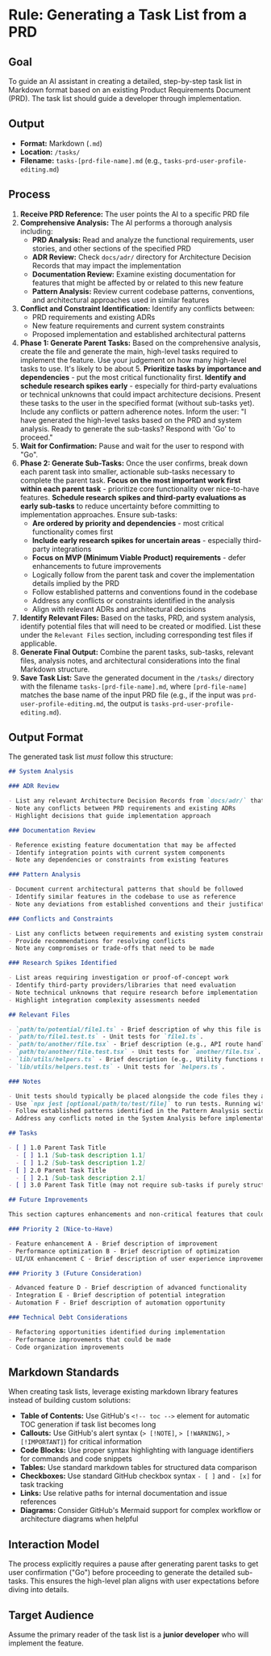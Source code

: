 # Rule: Generating a Task List from a PRD

## Goal

To guide an AI assistant in creating a detailed, step-by-step task list in Markdown format based on an existing Product Requirements Document (PRD). The task list should guide a developer through implementation.

## Output

- **Format:** Markdown (`.md`)
- **Location:** `/tasks/`
- **Filename:** `tasks-[prd-file-name].md` (e.g., `tasks-prd-user-profile-editing.md`)

## Process

1.  **Receive PRD Reference:** The user points the AI to a specific PRD file
2.  **Comprehensive Analysis:** The AI performs a thorough analysis including:
    - **PRD Analysis:** Read and analyze the functional requirements, user stories, and other sections of the specified PRD
    - **ADR Review:** Check `docs/adr/` directory for Architecture Decision Records that may impact the implementation
    - **Documentation Review:** Examine existing documentation for features that might be affected by or related to this new feature
    - **Pattern Analysis:** Review current codebase patterns, conventions, and architectural approaches used in similar features
3.  **Conflict and Constraint Identification:** Identify any conflicts between:
    - PRD requirements and existing ADRs
    - New feature requirements and current system constraints
    - Proposed implementation and established architectural patterns
4.  **Phase 1: Generate Parent Tasks:** Based on the comprehensive analysis, create the file and generate the main, high-level tasks required to implement the feature. Use your judgement on how many high-level tasks to use. It's likely to be about 5. **Prioritize tasks by importance and dependencies** - put the most critical functionality first. **Identify and schedule research spikes early** - especially for third-party evaluations or technical unknowns that could impact architecture decisions. Present these tasks to the user in the specified format (without sub-tasks yet). Include any conflicts or pattern adherence notes. Inform the user: "I have generated the high-level tasks based on the PRD and system analysis. Ready to generate the sub-tasks? Respond with 'Go' to proceed."
5.  **Wait for Confirmation:** Pause and wait for the user to respond with "Go".
6.  **Phase 2: Generate Sub-Tasks:** Once the user confirms, break down each parent task into smaller, actionable sub-tasks necessary to complete the parent task. **Focus on the most important work first within each parent task** - prioritize core functionality over nice-to-have features. **Schedule research spikes and third-party evaluations as early sub-tasks** to reduce uncertainty before committing to implementation approaches. Ensure sub-tasks:
    - **Are ordered by priority and dependencies** - most critical functionality comes first
    - **Include early research spikes for uncertain areas** - especially third-party integrations
    - **Focus on MVP (Minimum Viable Product) requirements** - defer enhancements to future improvements
    - Logically follow from the parent task and cover the implementation details implied by the PRD
    - Follow established patterns and conventions found in the codebase
    - Address any conflicts or constraints identified in the analysis
    - Align with relevant ADRs and architectural decisions
7.  **Identify Relevant Files:** Based on the tasks, PRD, and system analysis, identify potential files that will need to be created or modified. List these under the `Relevant Files` section, including corresponding test files if applicable.
8.  **Generate Final Output:** Combine the parent tasks, sub-tasks, relevant files, analysis notes, and architectural considerations into the final Markdown structure.
9.  **Save Task List:** Save the generated document in the `/tasks/` directory with the filename `tasks-[prd-file-name].md`, where `[prd-file-name]` matches the base name of the input PRD file (e.g., if the input was `prd-user-profile-editing.md`, the output is `tasks-prd-user-profile-editing.md`).

## Output Format

The generated task list _must_ follow this structure:

```markdown
## System Analysis

### ADR Review

- List any relevant Architecture Decision Records from `docs/adr/` that impact this feature
- Note any conflicts between PRD requirements and existing ADRs
- Highlight decisions that guide implementation approach

### Documentation Review

- Reference existing feature documentation that may be affected
- Identify integration points with current system components
- Note any dependencies or constraints from existing features

### Pattern Analysis

- Document current architectural patterns that should be followed
- Identify similar features in the codebase to use as reference
- Note any deviations from established conventions and their justification

### Conflicts and Constraints

- List any conflicts between requirements and existing system constraints
- Provide recommendations for resolving conflicts
- Note any compromises or trade-offs that need to be made

### Research Spikes Identified

- List areas requiring investigation or proof-of-concept work
- Identify third-party providers/libraries that need evaluation
- Note technical unknowns that require research before implementation
- Highlight integration complexity assessments needed

## Relevant Files

- `path/to/potential/file1.ts` - Brief description of why this file is relevant (e.g., Contains the main component for this feature).
- `path/to/file1.test.ts` - Unit tests for `file1.ts`.
- `path/to/another/file.tsx` - Brief description (e.g., API route handler for data submission).
- `path/to/another/file.test.tsx` - Unit tests for `another/file.tsx`.
- `lib/utils/helpers.ts` - Brief description (e.g., Utility functions needed for calculations).
- `lib/utils/helpers.test.ts` - Unit tests for `helpers.ts`.

### Notes

- Unit tests should typically be placed alongside the code files they are testing (e.g., `MyComponent.tsx` and `MyComponent.test.tsx` in the same directory).
- Use `npx jest [optional/path/to/test/file]` to run tests. Running without a path executes all tests found by the Jest configuration.
- Follow established patterns identified in the Pattern Analysis section
- Address any conflicts noted in the System Analysis before implementation

## Tasks

- [ ] 1.0 Parent Task Title
  - [ ] 1.1 [Sub-task description 1.1]
  - [ ] 1.2 [Sub-task description 1.2]
- [ ] 2.0 Parent Task Title
  - [ ] 2.1 [Sub-task description 2.1]
- [ ] 3.0 Parent Task Title (may not require sub-tasks if purely structural or configuration)

## Future Improvements

This section captures enhancements and non-critical features that could be implemented after the core functionality is complete:

### Priority 2 (Nice-to-Have)

- Feature enhancement A - Brief description of improvement
- Performance optimization B - Brief description of optimization
- UI/UX enhancement C - Brief description of user experience improvement

### Priority 3 (Future Consideration)

- Advanced feature D - Brief description of advanced functionality
- Integration E - Brief description of potential integration
- Automation F - Brief description of automation opportunity

### Technical Debt Considerations

- Refactoring opportunities identified during implementation
- Performance improvements that could be made
- Code organization improvements
```

## Markdown Standards

When creating task lists, leverage existing markdown library features instead of building custom solutions:

- **Table of Contents:** Use GitHub's `<!-- toc -->` element for automatic TOC generation if task list becomes long
- **Callouts:** Use GitHub's alert syntax (`> [!NOTE]`, `> [!WARNING]`, `> [!IMPORTANT]`) for critical information
- **Code Blocks:** Use proper syntax highlighting with language identifiers for commands and code snippets
- **Tables:** Use standard markdown tables for structured data comparison
- **Checkboxes:** Use standard GitHub checkbox syntax `- [ ]` and `- [x]` for task tracking
- **Links:** Use relative paths for internal documentation and issue references
- **Diagrams:** Consider GitHub's Mermaid support for complex workflow or architecture diagrams when helpful

## Interaction Model

The process explicitly requires a pause after generating parent tasks to get user confirmation ("Go") before proceeding to generate the detailed sub-tasks. This ensures the high-level plan aligns with user expectations before diving into details.

## Target Audience

Assume the primary reader of the task list is a **junior developer** who will implement the feature.

